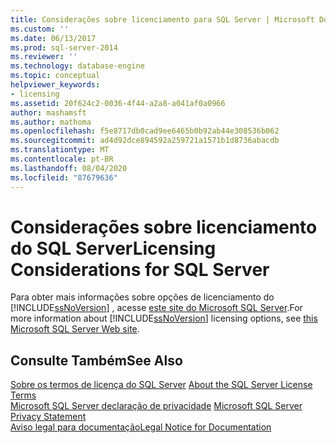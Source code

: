 ```yaml
---
title: Considerações sobre licenciamento para SQL Server | Microsoft Docs
ms.custom: ''
ms.date: 06/13/2017
ms.prod: sql-server-2014
ms.reviewer: ''
ms.technology: database-engine
ms.topic: conceptual
helpviewer_keywords:
- licensing
ms.assetid: 20f624c2-0036-4f44-a2a8-a041af0a0966
author: mashamsft
ms.author: mathoma
ms.openlocfilehash: f5e8717db0cad9ee6465b0b92ab44e308536b062
ms.sourcegitcommit: ad4d92dce894592a259721a1571b1d8736abacdb
ms.translationtype: MT
ms.contentlocale: pt-BR
ms.lasthandoff: 08/04/2020
ms.locfileid: "87679636"
---
```

# <a name="licensing-considerations-for-sql-server"></a><span data-ttu-id="c6797-102">Considerações sobre licenciamento do SQL Server</span><span class="sxs-lookup"><span data-stu-id="c6797-102">Licensing Considerations for SQL Server</span></span>
  <span data-ttu-id="c6797-103">Para obter mais informações sobre opções de licenciamento do [!INCLUDE[ssNoVersion](../../includes/ssnoversion-md.md)] , acesse [este site do Microsoft SQL Server](https://www.microsoft.com/sqlserver/sql-server-2014.aspx).</span><span class="sxs-lookup"><span data-stu-id="c6797-103">For more information about [!INCLUDE[ssNoVersion](../../includes/ssnoversion-md.md)] licensing options, see [this Microsoft SQL Server Web site](https://www.microsoft.com/sqlserver/sql-server-2014.aspx).</span></span>  
  
## <a name="see-also"></a><span data-ttu-id="c6797-104">Consulte Também</span><span class="sxs-lookup"><span data-stu-id="c6797-104">See Also</span></span>  
 <span data-ttu-id="c6797-105">[Sobre os termos de licença do SQL Server](../../../2014/getting-started/about-the-sql-server-license-terms.md) </span><span class="sxs-lookup"><span data-stu-id="c6797-105">[About the SQL Server License Terms](../../../2014/getting-started/about-the-sql-server-license-terms.md) </span></span>  
 <span data-ttu-id="c6797-106">[Microsoft SQL Server declaração de privacidade](../../../2014/getting-started/microsoft-sql-server-privacy-statement.md) </span><span class="sxs-lookup"><span data-stu-id="c6797-106">[Microsoft SQL Server Privacy Statement](../../../2014/getting-started/microsoft-sql-server-privacy-statement.md) </span></span>  
 [<span data-ttu-id="c6797-107">Aviso legal para documentação</span><span class="sxs-lookup"><span data-stu-id="c6797-107">Legal Notice for Documentation</span></span>](../../../2014/getting-started/legal-notice-for-documentation.md)  
  
  
